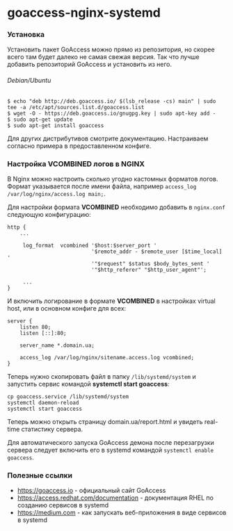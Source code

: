 # goaccess-nginx-systemd

### Установка
Установить пакет GoAccess можно прямо из репозитория, но скорее всего там будет далеко не самая свежая версия. Так что лучше добавить репозиторий GoAccess и установить из него.

###### Debian/Ubuntu
    $ echo "deb http://deb.goaccess.io/ $(lsb_release -cs) main" | sudo tee -a /etc/apt/sources.list.d/goaccess.list
    $ wget -O - https://deb.goaccess.io/gnugpg.key | sudo apt-key add -
    $ sudo apt-get update
    $ sudo apt-get install goaccess
Для других дистрибутивов смотрите документацию.
Настраиваем согласно примера в предоставленном конфиге.

### Настройка VCOMBINED логов в NGINX
В Nginx можно настроить сколько угодно кастомных форматов логов. Формат указывается после имени файла, например `access_log /var/log/nginx/access.log main;`.

Для настройки формата **VCOMBINED** необходимо добавить в `nginx.conf` следующую конфигурацию:

    http {
        ...
    
         log_format  vcombined '$host:$server_port '
                               '$remote_addr - $remote_user [$time_local] '
                               '"$request" $status $body_bytes_sent '
                               '"$http_referer" "$http_user_agent"';
    
         ...
    }
И включить логирование в формате **VCOMBINED** в настройках virtual host, или в основном конфиге для всех:

    server {
        listen 80;
        listen [::]:80;
    
        server_name *.domain.ua;
    
        access_log /var/log/nginx/sitename.access.log vcombined;
    }

Теперь нужно скопировать файл в папку `/lib/systemd/system` и запустить сервис командой **systemctl start goaccess**:

    cp goaccess.service /lib/systemd/system
    systemctl daemon-reload 
    systemctl start goaccess
Теперь можно открыть страницу domain.ua/report.html и увидеть real-time статистику сервера.

Для автоматического запуска GoAccess демона после перезагрузки сервера следует включить его в systemd командой `systemctl enable goaccess`.
### Полезные ссылки
+ https://goaccess.io - официальный сайт GoAccess
+ https://access.redhat.com/documentation - документация RHEL по созданию сервисов в systemd
+ https://medium.com - как запускать веб-приложения в виде сервисов в systemd
